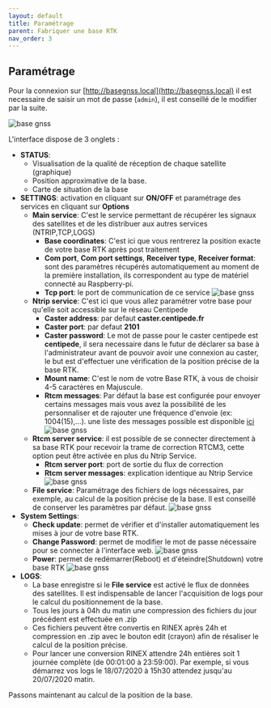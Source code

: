 ```yaml
---
layout: default
title: Paramétrage
parent: Fabriquer une base RTK
nav_order: 3
---
```


## Paramétrage

Pour la connexion sur [http://basegnss.local](http://basegnss.local) il est necessaire de saisir un mot de passe (``admin``), il est conseillé de le modifier par la suite.

![base gnss](https://jancelin.github.io/docs-centipedeRTK/assets/images/basegnss/basegnss1.gif)

L'interface dispose de 3 onglets :

* **STATUS**: 
	* Visualisation de la qualité de réception de chaque satellite (graphique)
	* Position approximative de la base.
	* Carte de situation de la base
* **SETTINGS**: activation en cliquant sur **ON/OFF** et paramétrage des services en cliquant sur **Options**
	* **Main service**: C'est le service permettant de récupérer les signaux des satellites et de les distribuer aux autres services (NTRIP,TCP,LOGS)
		* **Base coordinates**: C'est ici que vous rentrerez la position exacte de votre base RTK après post traitement
		* **Com port**, **Com port settings**, **Receiver type**, **Receiver format**: sont des paramètres récupérés automatiquement au moment de la première installation, ils correspondent au type de matériel connecté au Raspberry-pi.
		* **Tcp port**: le port de communication de ce service
![base gnss](https://jancelin.github.io/docs-centipedeRTK/assets/images/basegnss/basegnss_settings1.png)
	* **Ntrip service**: C'est ici que vous allez paramétrer votre base pour qu'elle soit accessible sur le réseau Centipede
		* **Caster address**: par defaut **caster.centipede.fr**
		* **Caster port**: par defaut **2101**
		* **Caster password**: Le mot de passe pour le caster centipede est **centipede**, il sera necessaire dans le futur de déclarer sa base à l'administrateur avant de pouvoir avoir une connexion au caster, le but est d'effectuer une vérification de la position précise de la base RTK.
		* **Mount name**: C'est le nom de votre Base RTK, à vous de choisir 4-5 caractères en Majuscule.
		* **Rtcm messages**: Par défaut la base est configurée pour envoyer certains messages mais vous avez la possibilité de les personnaliser et de rajouter une fréquence d'envoie (ex: 1004(15),...). une liste des messages possible est disponible [ici](https://www.use-snip.com/kb/knowledge-base/rtcm-3-message-list/?gclid=EAIaIQobChMI6NC3pcj06QIVg53VCh3T1gG8EAAYASAAEgKGD_D_BwE)
![base gnss](https://jancelin.github.io/docs-centipedeRTK/assets/images/basegnss/basegnss_settings2.png)
	* **Rtcm server service**: il est possible de se connecter directement à sa base RTK pour recevoir la trame de correction RTCM3, cette option peut être activée en plus du Ntrip Service.
		* **Rtcm server port**: port de sortie du flux de correction
		* **Rtcm server messages**: explication identique au Ntrip Service
![base gnss](https://jancelin.github.io/docs-centipedeRTK/assets/images/basegnss/basegnss_settings3.png)
	* **File service**: Paramétrage des fichiers de logs nécessaires, par exemple, au calcul de la position précise de la base. Il est conseillé de conserver les paramètres par défaut.
![base gnss](https://jancelin.github.io/docs-centipedeRTK/assets/images/basegnss/basegnss_settings4.png)
* **System Settings**:
	* **Check update**: permet de vérifier et d'installer automatiquement les mises à jour de votre base RTK.
	* **Change Password**: permet de modifier le mot de passe nécessaire pour se connecter à l'interface web.
![base gnss](https://jancelin.github.io/docs-centipedeRTK/assets/images/basegnss/basegnss_settings5.png)
	* **Power**: permet de redémarrer(Reboot) et d'éteindre(Shutdown) votre base RTK
![base gnss](https://jancelin.github.io/docs-centipedeRTK/assets/images/basegnss/basegnss_settings6.png)
* **LOGS**: 
	* La base enregistre si le  **File service** est activé le flux de données des satellites. Il est indispensable de lancer l'acquisition de logs pour le calcul du positionnement de la base.
	* Tous les jours à 04h du matin une compression des fichiers du jour précédent est effectuée en .zip
	* Ces fichiers peuvent être convertis en RINEX après 24h et compression en .zip avec le bouton edit (crayon) afin de résaliser le calcul de la position précise.
	* Pour lancer une conversion RINEX attendre 24h entières soit 1 journée complète (de 00:01:00 à 23:59:00). Par exemple, si vous démarrez vos logs le 18/07/2020 à 15h30 attendez jusqu'au 20/07/2020 matin.

Passons maintenant au calcul de la position de la base.

